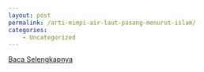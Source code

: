 ```yaml
---
layout: post
permalink: /arti-mimpi-air-laut-pasang-menurut-islam/
categories:
    - Uncategorized
---
```


[Baca Selengkapnya](/02)